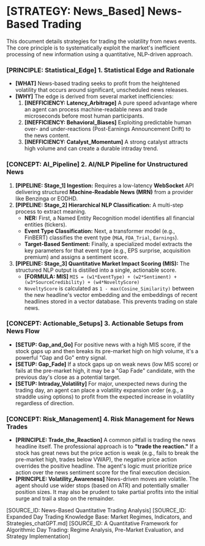 # [STRATEGY: News_Based] News-Based Trading

This document details strategies for trading the volatility from news events. The core principle is to systematically exploit the market's inefficient processing of new information using a quantitative, NLP-driven approach.

### [PRINCIPLE: Statistical_Edge] 1. Statistical Edge and Rationale

- **[WHAT]** News-based trading seeks to profit from the heightened volatility that occurs around significant, unscheduled news releases.
- **[WHY]** The edge is derived from several market inefficiencies:
    1. **[INEFFICIENCY: Latency_Arbitrage]** A pure speed advantage where an agent can process machine-readable news and trade microseconds before most human participants.
    2. **[INEFFICIENCY: Behavioral_Biases]** Exploiting predictable human over- and under-reactions (Post-Earnings Announcement Drift) to the news content.
    3. **[INEFFICIENCY: Catalyst_Momentum]** A strong catalyst attracts high volume and can create a durable intraday trend.

### [CONCEPT: AI_Pipeline] 2. AI/NLP Pipeline for Unstructured News

1.  **[PIPELINE: Stage_1] Ingestion:** Requires a low-latency **WebSocket** API delivering structured **Machine-Readable News (MRN)** from a provider like Benzinga or EODHD.
2.  **[PIPELINE: Stage_2] Hierarchical NLP Classification:** A multi-step process to extract meaning.
    - **NER:** First, a Named Entity Recognition model identifies all financial entities (tickers).
    - **Event Type Classification:** Next, a transformer model (e.g., FinBERT) classifies the event type (`M&A`, `FDA_Trial`, `Earnings`).
    - **Target-Based Sentiment:** Finally, a specialized model extracts the key parameters for that event type (e.g., EPS surprise, acquisition premium) and assigns a sentiment score.
3.  **[PIPELINE: Stage_3] Quantitative Market Impact Scoring (MIS):** The structured NLP output is distilled into a single, actionable score.
    - **[FORMULA: MIS]** `MIS = (w1*EventType) + (w2*Sentiment) + (w3*SourceCredibility) + (w4*NoveltyScore)`
    - `NoveltyScore` is calculated as `1 - max(Cosine_Similarity)` between the new headline's vector embedding and the embeddings of recent headlines stored in a vector database. This prevents trading on stale news.

### [CONCEPT: Actionable_Setups] 3. Actionable Setups from News Flow

- **[SETUP: Gap_and_Go]** For positive news with a high MIS score, if the stock gaps up and then breaks its pre-market high on high volume, it's a powerful "Gap and Go" entry signal.
- **[SETUP: Gap_Fade]** If a stock gaps up on weak news (low MIS score) or fails at the pre-market high, it may be a "Gap Fade" candidate, with the previous day's close as a potential target.
- **[SETUP: Intraday_Volatility]** For major, unexpected news during the trading day, an agent can place a volatility expansion order (e.g., a straddle using options) to profit from the expected increase in volatility regardless of direction.

### [CONCEPT: Risk_Management] 4. Risk Management for News Trades

- **[PRINCIPLE: Trade_the_Reaction]** A common pitfall is trading the news headline itself. The professional approach is to **"trade the reaction."** If a stock has great news but the price action is weak (e.g., fails to break the pre-market high, trades below VWAP), the negative price action overrides the positive headline. The agent's logic must prioritize price action over the news sentiment score for the final execution decision.
- **[PRINCIPLE: Volatility_Awareness]** News-driven moves are volatile. The agent should use wider stops (based on ATR) and potentially smaller position sizes. It may also be prudent to take partial profits into the initial surge and trail a stop on the remainder.

[SOURCE_ID: News-Based Quantitative Trading Analysis]
[SOURCE_ID: Expanded Day Trading Knowledge Base: Market Regimes, Indicators, and Strategies_chatGPT.md]
[SOURCE_ID: A Quantitative Framework for Algorithmic Day Trading: Regime Analysis, Pre-Market Evaluation, and Strategy Implementation]